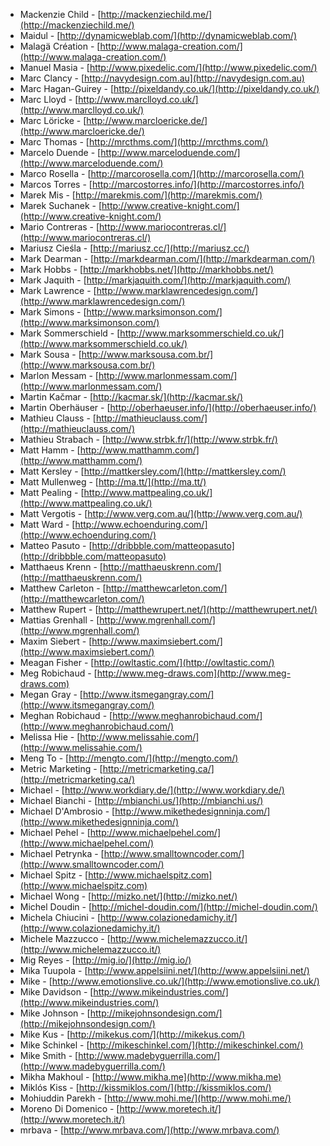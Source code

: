  * Mackenzie Child - [http://mackenziechild.me/](http://mackenziechild.me/)
 * Maidul - [http://dynamicweblab.com/](http://dynamicweblab.com/)
 * Malagä Création - [http://www.malaga-creation.com/](http://www.malaga-creation.com/)
 * Manuel Masia - [http://www.pixedelic.com/](http://www.pixedelic.com/)
 * Marc Clancy - [http://navydesign.com.au](http://navydesign.com.au)
 * Marc Hagan-Guirey - [http://pixeldandy.co.uk/](http://pixeldandy.co.uk/)
 * Marc Lloyd - [http://www.marclloyd.co.uk/](http://www.marclloyd.co.uk/)
 * Marc Löricke - [http://www.marcloericke.de/](http://www.marcloericke.de/)
 * Marc Thomas - [http://mrcthms.com/](http://mrcthms.com/)
 * Marcelo Duende - [http://www.marceloduende.com/](http://www.marceloduende.com/)
 * Marco Rosella - [http://marcorosella.com/](http://marcorosella.com/)
 * Marcos Torres - [http://marcostorres.info/](http://marcostorres.info/)
 * Marek Mis - [http://marekmis.com/](http://marekmis.com/)
 * Marek Suchanek - [http://www.creative-knight.com/](http://www.creative-knight.com/)
 * Mario Contreras - [http://www.mariocontreras.cl/](http://www.mariocontreras.cl/)
 * Mariusz Cieśla - [http://mariusz.cc/](http://mariusz.cc/)
 * Mark Dearman - [http://markdearman.com/](http://markdearman.com/)
 * Mark Hobbs - [http://markhobbs.net/](http://markhobbs.net/)
 * Mark Jaquith - [http://markjaquith.com/](http://markjaquith.com/)
 * Mark Lawrence - [http://www.marklawrencedesign.com/](http://www.marklawrencedesign.com/)
 * Mark Simons - [http://www.marksimonson.com/](http://www.marksimonson.com/)
 * Mark Sommerschield - [http://www.marksommerschield.co.uk/](http://www.marksommerschield.co.uk/)
 * Mark Sousa - [http://www.marksousa.com.br/](http://www.marksousa.com.br/)
 * Marlon Messam - [http://www.marlonmessam.com/](http://www.marlonmessam.com/)
 * Martin Kačmar - [http://kacmar.sk/](http://kacmar.sk/)
 * Martin Oberhäuser - [http://oberhaeuser.info/](http://oberhaeuser.info/)
 * Mathieu Clauss - [http://mathieuclauss.com/](http://mathieuclauss.com/)
 * Mathieu Strabach - [http://www.strbk.fr/](http://www.strbk.fr/)
 * Matt Hamm - [http://www.matthamm.com/](http://www.matthamm.com/)
 * Matt Kersley - [http://mattkersley.com/](http://mattkersley.com/)
 * Matt Mullenweg - [http://ma.tt/](http://ma.tt/)
 * Matt Pealing - [http://www.mattpealing.co.uk/](http://www.mattpealing.co.uk/)
 * Matt Vergotis - [http://www.verg.com.au/](http://www.verg.com.au/)
 * Matt Ward - [http://www.echoenduring.com/](http://www.echoenduring.com/)
 * Matteo Pasuto - [http://dribbble.com/matteopasuto](http://dribbble.com/matteopasuto)
 * Matthaeus Krenn - [http://matthaeuskrenn.com/](http://matthaeuskrenn.com/)
 * Matthew Carleton - [http://matthewcarleton.com/](http://matthewcarleton.com/)
 * Matthew Rupert - [http://matthewrupert.net/](http://matthewrupert.net/)
 * Mattias Grenhall - [http://www.mgrenhall.com/](http://www.mgrenhall.com/)
 * Maxim Siebert - [http://www.maximsiebert.com/](http://www.maximsiebert.com/)
 * Meagan Fisher - [http://owltastic.com/](http://owltastic.com/)
 * Meg Robichaud - [http://www.meg-draws.com](http://www.meg-draws.com)
 * Megan Gray - [http://www.itsmegangray.com/](http://www.itsmegangray.com/)
 * Meghan Robichaud - [http://www.meghanrobichaud.com/](http://www.meghanrobichaud.com/)
 * Melissa Hie - [http://www.melissahie.com/](http://www.melissahie.com/)
 * Meng To - [http://mengto.com/](http://mengto.com/)
 * Metric Marketing - [http://metricmarketing.ca/](http://metricmarketing.ca/)
 * Michael - [http://www.workdiary.de/](http://www.workdiary.de/)
 * Michael Bianchi - [http://mbianchi.us/](http://mbianchi.us/)
 * Michael D'Ambrosio - [http://www.mikethedesignninja.com/](http://www.mikethedesignninja.com/)
 * Michael Pehel - [http://www.michaelpehel.com/](http://www.michaelpehel.com/)
 * Michael Petrynka - [http://www.smalltowncoder.com/](http://www.smalltowncoder.com/)
 * Michael Spitz - [http://www.michaelspitz.com](http://www.michaelspitz.com)
 * Michael Wong - [http://mizko.net/](http://mizko.net/)
 * Michel Doudin - [http://michel-doudin.com/](http://michel-doudin.com/)
 * Michela Chiucini - [http://www.colazionedamichy.it/](http://www.colazionedamichy.it/)
 * Michele Mazzucco - [http://www.michelemazzucco.it/](http://www.michelemazzucco.it/)
 * Mig Reyes - [http://mig.io/](http://mig.io/)
 * Mika Tuupola - [http://www.appelsiini.net/](http://www.appelsiini.net/)
 * Mike - [http://www.emotionslive.co.uk/](http://www.emotionslive.co.uk/)
 * Mike Davidson - [http://www.mikeindustries.com/](http://www.mikeindustries.com/)
 * Mike Johnson - [http://mikejohnsondesign.com/](http://mikejohnsondesign.com/)
 * Mike Kus - [http://mikekus.com/](http://mikekus.com/)
 * Mike Schinkel - [http://mikeschinkel.com/](http://mikeschinkel.com/)
 * Mike Smith - [http://www.madebyguerrilla.com/](http://www.madebyguerrilla.com/)
 * Mikha Makhoul - [http://www.mikha.me](http://www.mikha.me)
 * Miklós Kiss - [http://kissmiklos.com/](http://kissmiklos.com/)
 * Mohiuddin Parekh - [http://www.mohi.me/](http://www.mohi.me/)
 * Moreno Di Domenico - [http://www.moretech.it/](http://www.moretech.it/)
 * mrbava - [http://www.mrbava.com/](http://www.mrbava.com/)